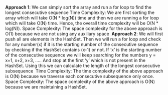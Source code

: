 **Approach 1**: We can simply sort the array and run a for loop to find the longest consecutive sequence
Time Complexity: We are first sorting the array which will take O(N * log(N)) time and then we are running a for loop which will take O(N) time. Hence, the overall time complexity will be O(N * log(N)).
Space Complexity: The space complexity for the above approach is O(1) because we are not using any auxiliary space
​
**Approach 2**:
We will first push all are elements in the HashSet. Then we will run a for loop and check for any number(x) if it is the starting number of the consecutive sequence by checking if the HashSet contains (x-1) or not. If ‘x’ is the starting number of the consecutive sequence we will keep searching for the numbers y = x+1, x+2, x+3, ….. And stop at the first ‘y’ which is not present in the HashSet. Using this we can calculate the length of the longest consecutive subsequence
​
Time Complexity: The time complexity of the above approach is O(N) because we traverse each consecutive subsequence only once.
Space Complexity: The space complexity of the above approach is O(N) because we are maintaining a HashSet.
​
​